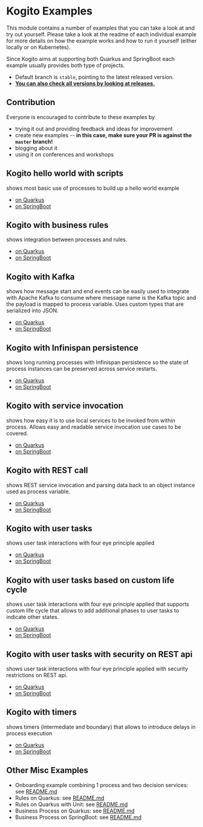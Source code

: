 # Kogito Examples

This module contains a number of examples that you can take a look at and try out yourself.  Please take a look at the readme of each individual example for more details on how the example works and how to run it yourself (either locally or on Kubernetes).

Since Kogito aims at supporting both Quarkus and SpringBoot each example usually provides both type of projects.

- Default branch is `stable`, pointing to the latest released version. 
- **[You can also check all versions by looking at releases.](https://github.com/kiegroup/kogito-examples/releases/latest)**


## Contribution

Everyone is encouraged to contribute to these examples by

* trying it out and providing feedback and ideas for improvement
* create new examples -- **in this case, make sure your PR is against the `master` branch!**
* blogging about it
* using it on conferences and workshops


## Kogito hello world with scripts

shows most basic use of processes to build up a hello world example

* [on Quarkus](kogito-scripts-quarkus)
* [on SpringBoot](kogito-scripts-springboot)


## Kogito with business rules

shows integration between processes and rules.

* [on Quarkus](kogito-business-rules-quarkus)
* [on SpringBoot](kogito-business-rules-springboot)


## Kogito with Kafka

shows how message start and end events can be easily used to integrate with Apache Kafka to consume where
message name is the Kafka topic and the payload is mapped to process variable. Uses custom types
that are serialized into JSON.

* [on Quarkus](kogito-kafka-quickstart-quarkus)
* [on SpringBoot](kogito-kafka-quickstart-springboot)

## Kogito with Infinispan persistence

shows long running processes with Infinispan persistence so the state of process instances can
be preserved across service restarts.

* [on Quarkus](kogito-infinispan-persistence-quarkus)
* [on SpringBoot](kogito-infinispan-persistence-springboot)

## Kogito with service invocation

shows how easy it is to use local services to be invoked from within process. Allows easy and readable
service invocation use cases to be covered.

* [on Quarkus](kogito-service-calls-quarkus)
* [on SpringBoot](kogito-service-calls-springboot)

## Kogito with REST call

shows REST service invocation and parsing data back to an object instance used as process variable.

* [on Quarkus](kogito-service-rest-call-quarkus)
* [on SpringBoot](kogito-service-rest-call-springboot)

## Kogito with user tasks

shows user task interactions with four eye principle applied

* [on Quarkus](kogito-usertasks-quarkus)
* [on SpringBoot](kogito-usertasks-springboot)

## Kogito with user tasks based on custom life cycle

shows user task interactions with four eye principle applied that supports custom life cycle that allows to
add additional phases to user tasks to indicate other states.

* [on Quarkus](kogito-usertasks-custom-lifecycle-quarkus)
* [on SpringBoot](kogito-usertasks-custom-lifecycle-springboot)

## Kogito with user tasks with security on REST api

shows user task interactions with four eye principle applied with security restrictions on REST api.

* [on Quarkus](kogito-usertasks-with-security-quarkus)
* [on SpringBoot](kogito-usertasks-with-security-springboot)

## Kogito with timers

shows timers (intermediate and boundary) that allows to introduce delays in process execution

* [on Quarkus](kogito-timer-quarkus)
* [on SpringBoot](kogito-timer-springboot)

## Other Misc Examples

- Onboarding example combining 1 process and two decision services: see [README.md](onboarding-example/README.md)
- Rules on Quarkus: see [README.md](rules-quarkus-example/README.md)
- Rules on Quarkus with Unit: see [README.md](ruleunit-quarkus-example/README.md)
- Business Process on Quarkus: see [README.md](business-process-quarkus-example/README.md)
- Business Process on SpringBoot: see [README.md](business-process-springboot-example/README.md)
